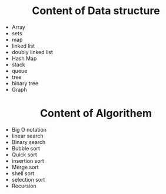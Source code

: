 <div>
  <h1 align="center">Content of Data structure</h1>
  <ul>
    <li>Array</li>
    <li>sets</li>
    <li>map</li>
    <li>linked list</li>
    <li>doubly linked list</li>
    <li>Hash Map</li>
    <li>stack</li>
    <li>queue</li>
    <li>tree</li>
    <li>binary tree</li>
    <li>Graph</li>
  </ul>
</div>
<div>
  <h1 align="center">Content of Algorithem</h1>
  <ul>
    <li>Big O notation</li>
    <li>linear search</li>
    <li>Binary search</li>
    <li>Bubble sort</li>
    <li>Quick sort</li>
    <li>insertion sort </li>
    <li>Merge sort</li>
    <li>shell sort</li>
    <li>selection sort</li>
    <li>Recursion</li>
  </ul>
</div>
